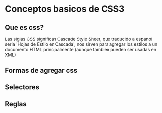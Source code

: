Conceptos basicos de CSS3
=========================

Que es css?
-----------
Las siglas CSS significan Cascade Style Sheet, que traducido a espanol seria 'Hojas de Estilo en Cascada',
nos sirven para agregar los estilos a un documento HTML principalmente (aunque tambien pueden ser usadas en XML)

Formas de agregar css
---------------------

Selectores
----------

Reglas
------